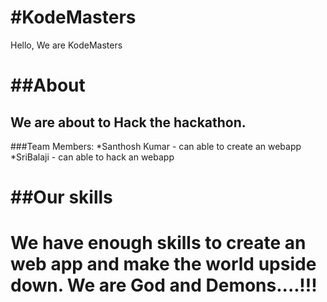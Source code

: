#KodeMasters
=====
Hello, We are KodeMasters

##About
=====
We are about to Hack the hackathon.
-----
###Team Members:
*Santhosh Kumar - can able to create an webapp
*SriBalaji - can able to hack an webapp
 
##Our skills
=====
We have enough skills to create an web app and make the world upside down.
We are God and Demons....!!!
=============
